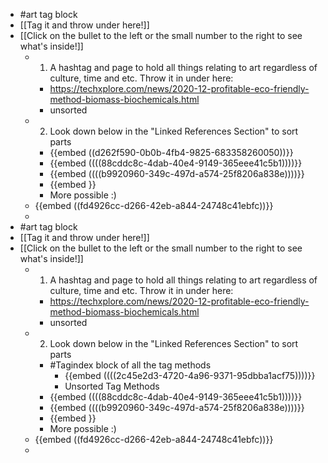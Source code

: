 - #art tag block
- [[Tag it and throw under here!]]
- [[Click on the bullet to the left or the small number to the right to see what's inside!]]
	- 1. A hashtag and page to hold all things relating to art regardless of culture, time and etc. Throw it in under here:
		- https://techxplore.com/news/2020-12-profitable-eco-friendly-method-biomass-biochemicals.html
		- unsorted
	- 2. Look down below in the "Linked References Section" to sort parts
		- {{embed  ((d262f590-0b0b-4fb4-9825-683358260050))}}
		- {{embed  ((((88cddc8c-4dab-40e4-9149-365eee41c5b1))))}}
		- {{embed  ((((b9920960-349c-497d-a574-25f8206a838e))))}}
		- {{embed  }}
		- More possible :)
	- {{embed  ((fd4926cc-d266-42eb-a844-24748c41ebfc))}}
	-
- #art tag block
- [[Tag it and throw under here!]]
- [[Click on the bullet to the left or the small number to the right to see what's inside!]]
	- 1. A hashtag and page to hold all things relating to art regardless of culture, time and etc. Throw it in under here:
		- https://techxplore.com/news/2020-12-profitable-eco-friendly-method-biomass-biochemicals.html
		- unsorted
	- 2. Look down below in the "Linked References Section" to sort parts
		- #Tagindex block of all the tag methods
			- {{embed  ((((2c45e2d3-4720-4a96-9371-95dbba1acf75))))}}
			- Unsorted Tag Methods
		- {{embed  ((((88cddc8c-4dab-40e4-9149-365eee41c5b1))))}}
		- {{embed  ((((b9920960-349c-497d-a574-25f8206a838e))))}}
		- {{embed  }}
		- More possible :)
	- {{embed  ((fd4926cc-d266-42eb-a844-24748c41ebfc))}}
	-